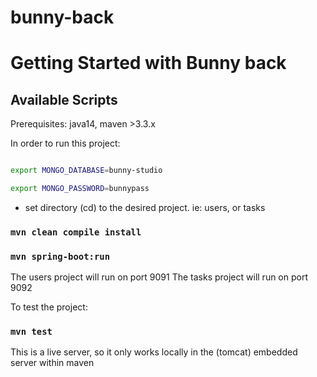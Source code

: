 # bunny-back
# Getting Started with Bunny back

## Available Scripts

Prerequisites: java14, maven >3.3.x

In order to run this project:


```sh

export MONGO_DATABASE=bunny-studio

export MONGO_PASSWORD=bunnypass

```

* set directory (cd) to the desired project. ie: users, or tasks

### `mvn clean compile install`

### `mvn spring-boot:run`

The users project will run on port 9091
The tasks project will run on port 9092



To test the project:

### `mvn test`

This is a live server, so it only works locally in the (tomcat) embedded server within maven 

